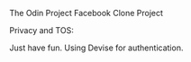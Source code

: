 The Odin Project Facebook Clone Project

Privacy and TOS:

Just have fun. Using Devise for authentication.
